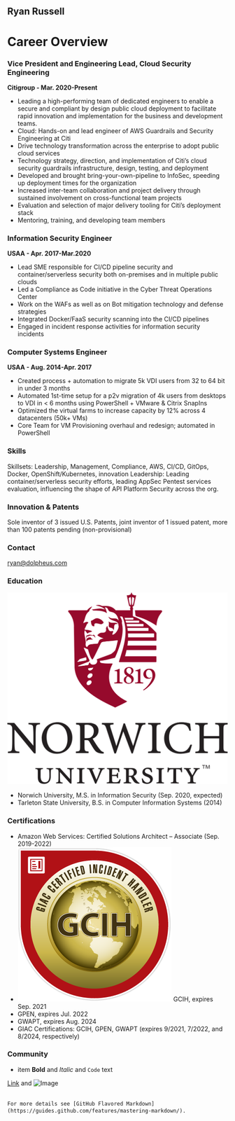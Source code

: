## Ryan Russell

# Career Overview
### Vice President and Engineering Lead, Cloud Security Engineering
**Citigroup - Mar. 2020-Present**
- Leading a high-performing team of dedicated engineers to enable a secure and compliant by design public cloud deployment to facilitate rapid innovation and implementation for the business and development teams.
- Cloud: Hands-on and lead engineer of AWS Guardrails and Security Engineering at Citi
- Drive technology transformation across the enterprise to adopt public cloud services
- Technology strategy, direction, and implementation of Citi’s cloud security guardrails infrastructure, design, testing, and deployment
- Developed and brought bring-your-own-pipeline to InfoSec, speeding up deployment times for the organization
- Increased inter-team collaboration and project delivery through sustained involvement on cross-functional team projects
- Evaluation and selection of major delivery tooling for Citi’s deployment stack
- Mentoring, training, and developing team members
### Information Security Engineer
**USAA - Apr. 2017-Mar.2020**
- Lead SME responsible for CI/CD pipeline security and container/serverless security both on-premises and in multiple public clouds
- Led a Compliance as Code initiative in the Cyber Threat Operations Center
- Work on the WAFs as well as on Bot mitigation technology and defense strategies
- Integrated Docker/FaaS security scanning into the CI/CD pipelines
- Engaged in incident response activities for information security incidents
### Computer Systems Engineer
**USAA - Aug. 2014-Apr. 2017**
- Created process + automation to migrate 5k VDI users from 32 to 64 bit in under 3 months
- Automated 1st-time setup for a p2v migration of 4k users from desktops to VDI in < 6 months using PowerShell + VMware & Citrix SnapIns
- Optimized the virtual farms to increase capacity by 12% across 4 datacenters (50k+ VMs)
- Core Team for VM Provisioning overhaul and redesign; automated in PowerShell

 
       

### Skills
Skillsets: Leadership, Management, Compliance, AWS, CI/CD, GitOps, Docker, OpenShift/Kubernetes, innovation
Leadership: Leading container/serverless security efforts, leading AppSec Pentest services evaluation, influencing the shape of API Platform Security across the org.

### Innovation & Patents
Sole inventor of 3 issued U.S. Patents, joint inventor of 1 issued patent, more than 100 patents pending (non-provisional)

### Contact
ryan@dolpheus.com

### Education
![Image](https://github.com/DolpheusLabs/Resume/blob/gh-pages/NU_Logo.png)
- Norwich University, M.S. in Information Security (Sep. 2020, expected)
- Tarleton State University, B.S. in Computer Information Systems (2014) 

### Certifications
- Amazon Web Services: Certified Solutions Architect – Associate (Sep. 2019-2022)   
- ![Image](https://github.com/DolpheusLabs/Resume/blob/gh-pages/GCIH_Logo.png) GCIH, expires Sep. 2021
- GPEN, expires Jul. 2022
- GWAPT, expires Aug. 2024
- GIAC Certifications: GCIH, GPEN, GWAPT (expires 9/2021, 7/2022, and 8/2024, respectively)

### Community
- item
**Bold** and _Italic_ and `Code` text

[Link](url) and ![Image](src)
```

For more details see [GitHub Flavored Markdown](https://guides.github.com/features/mastering-markdown/).


